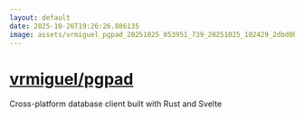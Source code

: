 ```yaml
---
layout: default
date: 2025-10-26T19:26:26.886135
image: assets/vrmiguel_pgpad_20251025_053951_739_20251025_102429_2dbd0b--20251025T122440560--cropped.png
---
```


# [vrmiguel/pgpad](https://github.com/vrmiguel/pgpad/)

Cross-platform database client built with Rust and Svelte
